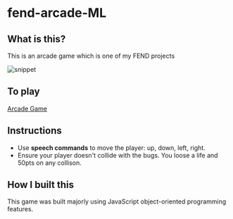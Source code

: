 fend-arcade-ML
===============================

## What is this? 
This is an arcade game which is one of my FEND projects

![snippet](images/arcade.png)

## To play
[Arcade Game](https://ashinzekene.github.io/fend-arcade-ML/)

## Instructions
* Use **speech commands** to move the player: up, down, left, right. 
* Ensure your player doesn't collide with the bugs. You loose a life and 50pts on any collison.

## How I built this
This game was built majorly using JavaScript object-oriented programming features.